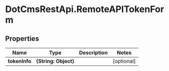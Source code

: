 # DotCmsRestApi.RemoteAPITokenForm

## Properties

Name | Type | Description | Notes
------------ | ------------- | ------------- | -------------
**tokenInfo** | **{String: Object}** |  | [optional] 


